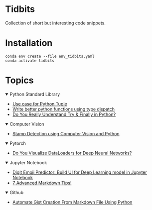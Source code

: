 # Tidbits

Collection of short but interesting code snippets.

# Installation

```
conda env create --file env_tidbits.yaml
conda activate tidbits
```


# Topics

<details open> 
  <summary> 
    Python Standard Library
  </summary>
  <ul>
     <li><a href="base/Use%20case%20for%20Python%20Tuple.ipynb" target="_blank">Use case for Python Tuple </a></li> 
     <li><a href="base/Write%20better%20python%20functions%20using%20type%20dispatch.ipynb" target="_blank">Write better python functions using type dispatch</a></li>
     <li><a href="base/Do%20You%20Really%20Understand%20Try%20%26%20Finally%20in%20Python%3F.ipynb" target="_blank">Do You Really Understand Try & Finally in Python?</a></li>
  </ul>
</details>

<details open> 
  <summary> 
    Computer Vision
  </summary>
  <ul>
     <li><a href="cv/Stamp%20detection%20using%20computer%20vision%20and%20python.ipynb" target="_blank">Stamp Detection using Computer Vision and Python</a></li> 
  </ul>
</details>

<details open> 
  <summary> 
    Pytorch
  </summary>
  <ul>
     <li><a href="pytorch/Visualize%20image%20data%20pipeline.ipynb" target="_blank">Do You Visualize DataLoaders for Deep Neural Networks?</a></li> 
  </ul>
</details>

<details open> 
  <summary> 
    Jupyter Notebook
  </summary>
  <ul>
     <li><a href="notebook/Digit%20Emoji%20Predictor_Build%20UI%20for%20Deep%20Learning%20model%20in%20Jupyter%20Notebook.ipynb" target="_blank">Digit Emoji Predictor: Build UI for Deep Learning model in Jupyter Notebook</a></li>
    <li><a href="notebook/7%20Advanced%20Markdown%20Tips.md" target="_blank">7 Advanced Markdown Tips!</a></li>
    
  </ul>
</details>

<details open> 
  <summary> 
    Github
  </summary>
  <ul>
     <li><a href="github/Automate%20Gist%20Creation%20From%20Markdown%20File%20Using%20Python.ipynb" target="_blank">Automate Gist Creation From Markdown File Using Python</a></li> 
  </ul>
</details>

